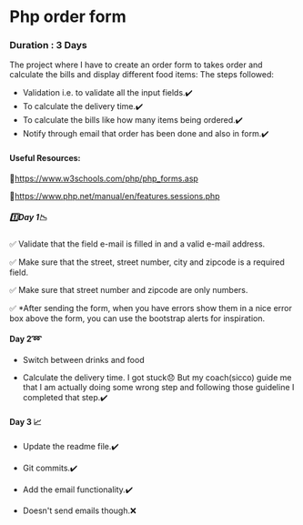 # **Php order form**

### Duration : 3 Days

The project where I have to create an order form to takes order and calculate the bills and display different food items:
  The steps followed:
  * Validation i.e. to validate all the input fields.:heavy_check_mark:
  * To calculate the delivery time.:heavy_check_mark:
  * To calculate the bills like how many items being ordered.:heavy_check_mark:
  * Notify through email that order has been done and also in form.:heavy_check_mark:
  
  
 #### Useful Resources:
  
  :link:https://www.w3schools.com/php/php_forms.asp
  
  :link:https://www.php.net/manual/en/features.sessions.php
  
##### :one:Day 1:chart_with_downwards_trend:

:white_check_mark: Validate that the field e-mail is filled in and a valid e-mail address.

:white_check_mark: Make sure that the street, street number, city and zipcode is a required field.

:white_check_mark: Make sure that street number and zipcode are only numbers.

:white_check_mark: *After sending the form, when you have errors show them in a nice error box above the form, you can use the bootstrap alerts for inspiration.

#### Day 2:loop:
 
 * Switch between drinks and food
 
 * Calculate the delivery time. I got stuck:disappointed: But my coach(sicco) guide me that I am actually doing some wrong step and following those guideline I completed that step.:heavy_check_mark:

#### Day 3 :chart_with_upwards_trend:

* Update the readme file.:heavy_check_mark:

* Git commits.:heavy_check_mark:

* Add the email functionality.:heavy_check_mark:

* Doesn't send emails though.:x:



